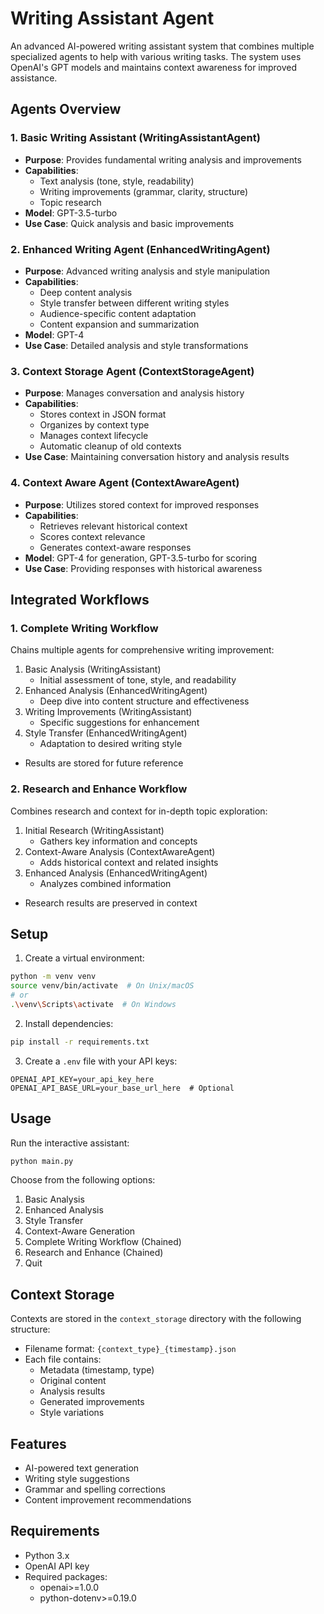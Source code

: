 # Writing Assistant Agent

An advanced AI-powered writing assistant system that combines multiple specialized agents to help with various writing tasks. The system uses OpenAI's GPT models and maintains context awareness for improved assistance.

## Agents Overview

### 1. Basic Writing Assistant (WritingAssistantAgent)
- **Purpose**: Provides fundamental writing analysis and improvements
- **Capabilities**:
  - Text analysis (tone, style, readability)
  - Writing improvements (grammar, clarity, structure)
  - Topic research
- **Model**: GPT-3.5-turbo
- **Use Case**: Quick analysis and basic improvements

### 2. Enhanced Writing Agent (EnhancedWritingAgent)
- **Purpose**: Advanced writing analysis and style manipulation
- **Capabilities**:
  - Deep content analysis
  - Style transfer between different writing styles
  - Audience-specific content adaptation
  - Content expansion and summarization
- **Model**: GPT-4
- **Use Case**: Detailed analysis and style transformations

### 3. Context Storage Agent (ContextStorageAgent)
- **Purpose**: Manages conversation and analysis history
- **Capabilities**:
  - Stores context in JSON format
  - Organizes by context type
  - Manages context lifecycle
  - Automatic cleanup of old contexts
- **Use Case**: Maintaining conversation history and analysis results

### 4. Context Aware Agent (ContextAwareAgent)
- **Purpose**: Utilizes stored context for improved responses
- **Capabilities**:
  - Retrieves relevant historical context
  - Scores context relevance
  - Generates context-aware responses
- **Model**: GPT-4 for generation, GPT-3.5-turbo for scoring
- **Use Case**: Providing responses with historical awareness

## Integrated Workflows

### 1. Complete Writing Workflow
Chains multiple agents for comprehensive writing improvement:
1. Basic Analysis (WritingAssistant)
   - Initial assessment of tone, style, and readability
2. Enhanced Analysis (EnhancedWritingAgent)
   - Deep dive into content structure and effectiveness
3. Writing Improvements (WritingAssistant)
   - Specific suggestions for enhancement
4. Style Transfer (EnhancedWritingAgent)
   - Adaptation to desired writing style
- Results are stored for future reference

### 2. Research and Enhance Workflow
Combines research and context for in-depth topic exploration:
1. Initial Research (WritingAssistant)
   - Gathers key information and concepts
2. Context-Aware Analysis (ContextAwareAgent)
   - Adds historical context and related insights
3. Enhanced Analysis (EnhancedWritingAgent)
   - Analyzes combined information
- Research results are preserved in context

## Setup

1. Create a virtual environment:
```bash
python -m venv venv
source venv/bin/activate  # On Unix/macOS
# or
.\venv\Scripts\activate  # On Windows
```

2. Install dependencies:
```bash
pip install -r requirements.txt
```

3. Create a `.env` file with your API keys:
```
OPENAI_API_KEY=your_api_key_here
OPENAI_API_BASE_URL=your_base_url_here  # Optional
```

## Usage

Run the interactive assistant:
```bash
python main.py
```

Choose from the following options:
1. Basic Analysis
2. Enhanced Analysis
3. Style Transfer
4. Context-Aware Generation
5. Complete Writing Workflow (Chained)
6. Research and Enhance (Chained)
7. Quit

## Context Storage

Contexts are stored in the `context_storage` directory with the following structure:
- Filename format: `{context_type}_{timestamp}.json`
- Each file contains:
  - Metadata (timestamp, type)
  - Original content
  - Analysis results
  - Generated improvements
  - Style variations

## Features

- AI-powered text generation
- Writing style suggestions
- Grammar and spelling corrections
- Content improvement recommendations

## Requirements

- Python 3.x
- OpenAI API key
- Required packages:
  - openai>=1.0.0
  - python-dotenv>=0.19.0 